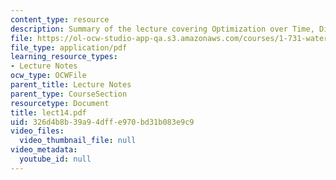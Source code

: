 ```yaml
---
content_type: resource
description: Summary of the lecture covering Optimization over Time, Discounting.
file: https://ol-ocw-studio-app-qa.s3.amazonaws.com/courses/1-731-water-resource-systems-fall-2006/326d4b8b39a94dffe970bd31b083e9c9_lect14.pdf
file_type: application/pdf
learning_resource_types:
- Lecture Notes
ocw_type: OCWFile
parent_title: Lecture Notes
parent_type: CourseSection
resourcetype: Document
title: lect14.pdf
uid: 326d4b8b-39a9-4dff-e970-bd31b083e9c9
video_files:
  video_thumbnail_file: null
video_metadata:
  youtube_id: null
---
```

